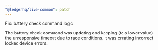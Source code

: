 ```yaml
---
"@ledgerhq/live-common": patch
---
```


Fix: battery check command logic

The battery check command was updating and keeping (to a lower value) the unresponsive timeout due
to race conditions. It was creating incorrect locked device errors.
